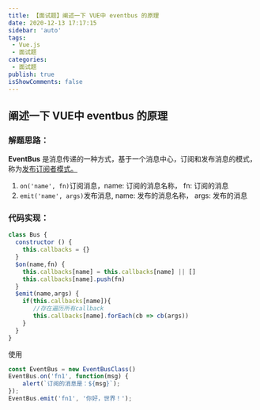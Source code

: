 ```yaml
---
title: 【面试题】阐述一下 VUE中 eventbus 的原理
date: 2020-12-13 17:17:15
sidebar: 'auto'
tags:
 - Vue.js
 - 面试题
categories:
 - 面试题
publish: true 
isShowComments: false
---
```


## 阐述一下 VUE中 eventbus 的原理

### 解题思路：

**EventBus** 是消息传递的一种方式，基于一个消息中心，订阅和发布消息的模式，称为[发布订阅者模式。](https://shiguanghai.top/blogs/%E5%A4%A7%E5%89%8D%E7%AB%AF/Vue.js%20%E6%A1%86%E6%9E%B6%E6%BA%90%E7%A0%81%E4%B8%8E%E8%BF%9B%E9%98%B6/%E6%A8%A1%E6%8B%9FVue.js%E5%93%8D%E5%BA%94%E5%BC%8F%E5%8E%9F%E7%90%86.html#%E5%8F%91%E5%B8%83-%E8%AE%A2%E9%98%85%E6%A8%A1%E5%BC%8F)

1. `on('name', fn)`订阅消息，name: 订阅的消息名称， fn: 订阅的消息
2. `emit('name', args)`发布消息, name: 发布的消息名称， args: 发布的消息

### 代码实现：

```js
class Bus {
  constructor () {
    this.callbacks = {}
  }
  $on(name,fn) {
    this.callbacks[name] = this.callbacks[name] || []
    this.callbacks[name].push(fn)
  }
  $emit(name,args) {
    if(this.callbacks[name]){
       //存在遍历所有callback
       this.callbacks[name].forEach(cb => cb(args))
    }
  }
}
```

使用

```js
const EventBus = new EventBusClass()
EventBus.on('fn1', function(msg) {
    alert(`订阅的消息是：${msg}`);
});
EventBus.emit('fn1', '你好，世界！');
```
